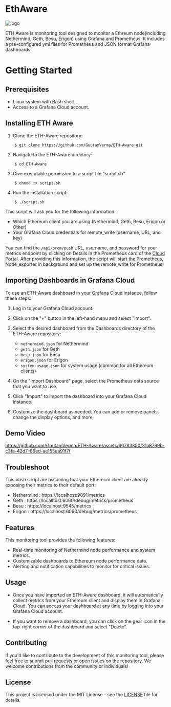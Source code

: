 # EthAware
![logo](https://user-images.githubusercontent.com/66783850/230303630-294be86b-5e90-4a3a-bcfa-9b5b06648d42.png)

ETH Aware is monitoring tool designed to monitor a Ethreum node(including Nethermind, Geth, Besu, Erigon) using Grafana and Prometheus. It includes a pre-configured yml files for Prometheus and JSON format Grafana dashboards.

# Getting Started
## Prerequisites
- Linux system with Bash shell.
- Access to a Grafana Cloud account.

## Installing ETH Aware
1.  Clone the ETH-Aware repository:
```
    $ git clone https://github.com/GoutamVerma/ETH-Aware.git
```
2. Navigate to the ETH-Aware directory:
```
    $ cd ETH-Aware
```
3. Give executable permission to a script file "script.sh"
```
    $ chmod +x script.sh
```
4. Run the installation script:
```
    $ ./script.sh
```

This script will ask you for the following information:

- Which Ethereum client you are using (Nethermind, Geth, Besu, Erigon or Other)
- Your Grafana Cloud credentials for remote_write (username, URL, and key)

You can find the `/api/prom/push` URL, username, and password for your metrics endpoint by clicking on Details in the Prometheus card of the [Cloud Portal](https://grafana.com/docs/grafana-cloud/cloud-portal/). After providing this information, the script will start the Prometheus, Node_exporter in background and set up the remote_write for Prometheus.


## Importing Dashboards in Grafana Cloud
To use an ETH-Aware dashboard in your Grafana Cloud instance, follow these steps:

1. Log in to your Grafana Cloud account.

2. Click on the "+" button in the left-hand menu and select "Import".

3. Select the desired dashboard from the Dashboards directory of the ETH-Aware repository:

   - `nethermind.json` for Nethermind
   - `geth.json` for Geth
   - `besu.json` for Besu
   - `erigon.json` for Erigon
   - `system-usage.json` for system usage (common for all Ethereum clients)
4. On the "Import Dashboard" page, select the Prometheus data source that you want to use.

5. Click "Import" to import the dashboard into your Grafana Cloud instance.

6. Customize the dashboard as needed. You can add or remove panels, change the display options, and more.

## Demo Video

https://github.com/GoutamVerma/ETH-Aware/assets/66783850/31a8799b-c3fa-42d7-86ed-ae155ea91f7f

## Troubleshoot

This bash script are assuming that your Ethereum client are already exposing their metrics to their default port: 
- Nethermind : https://localhost:9091/metrics
- Geth : https://localhost:6060/debug/metrics/prometheus
- Besu : https://localhost:9545/metrics
- Erigon : https://localhost:6060/debug/metrics/prometheus
## Features
This monitoring tool provides the following features:
- Real-time monitoring of Nethermind node performance and system metrics.
- Customizable dashboards to Ethereum node performance data.
- Alerting and notification capabilities to monitor for critical issues.

## Usage
- Once you have imported an ETH-Aware dashboard, it will automatically collect metrics from your Ethereum client and display them in Grafana Cloud. You can access your dashboard at any time by logging into your Grafana Cloud account.

- If you want to remove a dashboard, you can click on the gear icon in the top-right corner of the dashboard and select "Delete".


## Contributing

If you'd like to contribute to the development of this monitoring tool, please feel free to submit pull requests or open issues on the repository. We welcome contributions from the community or individuals!

## License
This project is licensed under the MIT License - see the [LICENSE](https://github.com/GoutamVerma/ETH-India-Fellowship-3.0/blob/main/License.txt) file for details.
